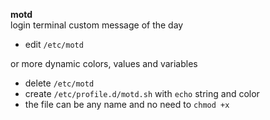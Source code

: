 **motd**  
login terminal custom message of the day  
- edit `/etc/motd`  

or more dynamic colors, values and variables  
- delete `/etc/motd`
- create `/etc/profile.d/motd.sh` with `echo` string and color
- the file can be any name and no need to `chmod +x`
